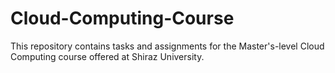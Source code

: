 # Cloud-Computing-Course
This repository contains tasks and assignments for the Master's-level Cloud Computing course offered at Shiraz University.
